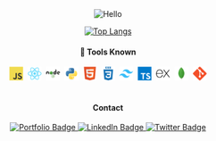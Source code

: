 <div align=center>
  
<img src="https://media.giphy.com/media/v1.Y2lkPTc5MGI3NjExdWZhZjZqeG1yNmhqZG9zeW13OGpqamNjZnRjMHVzMnRkYm1rcXR2ZyZlcD12MV9pbnRlcm5hbF9naWZfYnlfaWQmY3Q9cw/dtsJ4X8u65O6cHwFyf/giphy.gif" width=100 height=60 alt="Hello">
</img>
  
[![Top Langs](https://github-readme-stats.vercel.app/api/top-langs/?username=rizxn00&layout=compact&theme=vision-friendly-dark)](https://github.com/anuraghazra/github-readme-stats)


#### 🔧 Tools Known  

<img src="https://github.com/devicons/devicon/blob/master/icons/javascript/javascript-original.svg" title="JavaScript" alt="JavaScript" width="25" height="25"/>&nbsp;
<img src="https://github.com/devicons/devicon/blob/master/icons/react/react-original.svg" title="React" alt="React" width="25" height="25"/>&nbsp;
<img src="https://github.com/devicons/devicon/blob/master/icons/nodejs/nodejs-original-wordmark.svg" title="NodeJs" alt="NodeJs" width="25" height="25"/>&nbsp;
<img src="https://github.com/devicons/devicon/blob/master/icons/python/python-original.svg" title="Python" alt="Python" width="25" height="25"/>&nbsp;
<img src="https://github.com/devicons/devicon/blob/master/icons/html5/html5-original.svg" title="HTML5" alt="HTML" width="25" height="25"/>&nbsp;
<img src="https://github.com/devicons/devicon/blob/master/icons/css3/css3-plain-wordmark.svg"  title="CSS3" alt="CSS" width="25" height="25"/>&nbsp;
<img src="https://github.com/devicons/devicon/blob/master/icons/tailwindcss/tailwindcss-original.svg" title="Tailwind" alt="Tailwind" width="25" height="25"/>&nbsp;
<img src="https://github.com/devicons/devicon/blob/master/icons/typescript/typescript-plain.svg" title="TypeScript" alt="TypeScript" width="25" height="25"/>&nbsp;
<img src="https://github.com/devicons/devicon/blob/master/icons/express/express-original.svg" title="Express" alt="Express" width="25" height="25"/>&nbsp;
<img src="https://github.com/devicons/devicon/blob/master/icons/mongodb/mongodb-original.svg" title="MongoDB" alt="MongoDB" width="25" height="25"/>&nbsp;
<img src="https://github.com/devicons/devicon/blob/master/icons/git/git-original.svg" title="Git" alt="Git" width="25" height="25"/>
</br></br>

#### Contact
<div style={{display:'flex', gap:'20px'}}>
<a href="https://rizin.vercel.app">
    <img src="https://img.shields.io/badge/Portfolio-%23E3963E?style=for-the-badge&logo=Mail.ru" alt="Portfolio Badge"/>
</a>
<a href="https://www.linkedin.com/in/rizinpp/">
    <img src="https://img.shields.io/badge/LinkedIn-blue?style=for-the-badge&logo=linkedin&logoColor=white" alt="LinkedIn Badge"/>
</a>
<a href="https://twitter.com/rizxn_00/">
    <img src="https://img.shields.io/badge/Twitter-black?style=for-the-badge&logo=x" alt="Twitter Badge"/>
</a>
</div>



</div>

<!--
**RizinGH/RizinGH** is a ✨ _special_ ✨ repository because its `README.md` (this file) appears on your GitHub profile.

Here are some ideas to get you started:

- 🔭 I’m currently working on ...
- 🌱 I’m currently learning ...
- 👯 I’m looking to collaborate on ...
- 🤔 I’m looking for help with ...
- 💬 Ask me about ...
- 📫 How to reach me: ...
- 😄 Pronouns: ...
- ⚡ Fun fact: ...
-->
